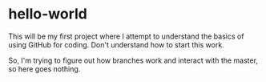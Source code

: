 # hello-world
This will be my first project where I attempt to understand the basics of using GitHub for coding.
Don't understand how to start this work.


So, I'm trying to figure out how branches work and interact with the master, so here goes nothing.
